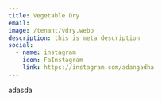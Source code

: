 ```yaml
---
title: Vegetable Dry
email: 
image: /tenant/vdry.webp
description: this is meta description
social:
  - name: instagram
    icon: FaInstagram
    link: https://instagram.com/adangadha
---
```

adasda